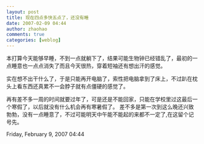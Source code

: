 ```yaml
---
layout: post
title: 现在四点多快五点了，还没有睡
date: 2007-02-09 04:44
author: zhaohao
comments: true
categories: [weblog]
---
```

本打算今天能够早睡，不到一点就躺下了，结果可能生物钟已经错乱了，最初的一点睡意也一点点消失了而且今天很热，穿着短袖还有想出汗的感觉。

实在想不出干什么了，于是只能再开电脑了，索性把电脑拿到了床上，不过趴在枕头上看东西还真累不一会脖子就有点僵硬的感觉了。

再有差不多一周的时间就要过年了，可是还是不能回家，只能在学校里过这最后一个寒假了，以后就没有什么机会再有寒暑假了。 差不多是第一次到这么晚还兴致勃勃，没有一点睡意了，不过可能明天中午能不能起的来都不一定了,在这留个记号先。

Friday, February 9, 2007 04:44

